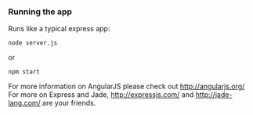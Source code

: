 ### Running the app

Runs like a typical express app:

    node server.js
or

    npm start

For more information on AngularJS please check out http://angularjs.org/
For more on Express and Jade, http://expressjs.com/ and http://jade-lang.com/ are
your friends.